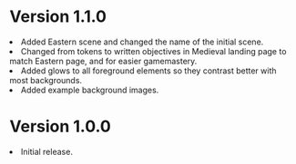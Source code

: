 # Version 1.1.0
<li>Added Eastern scene and changed the name of the initial scene.</li>
<li>Changed from tokens to written objectives in Medieval landing page to match Eastern page, and for easier gamemastery.</li>
<li>Added glows to all foreground elements so they contrast better with most backgrounds.</li>
<li>Added example background images.</li>

# Version 1.0.0
<li>Initial release.</li>